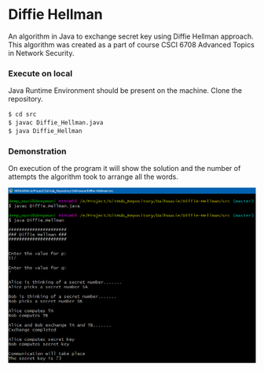 # Diffie Hellman
An algorithm in Java to exchange secret key using Diffie Hellman approach. This algorithm was created as a part of course CSCI 6708   Advanced Topics in Network Security.

### Execute on local

Java Runtime Environment should be present on the machine. 
Clone the repository.

```sh
$ cd src
$ javac Diffie_Hellman.java
$ java Diffie_Hellman
```


### Demonstration

 On execution of the program it will show the solution and the number of attempts the algorithm took to arrange all the words.
 
![](/images/dhalgo.png)
